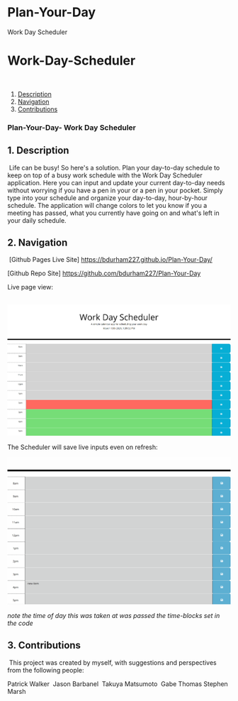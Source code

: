 # Plan-Your-Day
Work Day Scheduler

# Work-Day-Scheduler
​
1. [Description](#desc)
2. [Navigation](#nav)
3. [Contributions](#contrib)
​
​
### Plan-Your-Day- Work Day Scheduler
<a name="desc"></a>
## 1. Description
​
Life can be busy! So here's a solution. Plan your day-to-day schedule to keep on top of a busy work schedule with the Work Day Scheduler application. Here you can input and update your current day-to-day needs without worrying if you have a pen in your or a pen in your pocket. Simply type into your schedule and organize your day-to-day, hour-by-hour schedule. The application will change colors to let you know if you a meeting has passed, what you currently have going on and what's left in your daily schedule.
​
<a name="nav"></a>
## 2. Navigation
​
[Github Pages Live Site] https://bdurham227.github.io/Plan-Your-Day/

[Github Repo Site] https://github.com/bdurham227/Plan-Your-Day

Live page view: 


​
​![ScreenShot](assets/images/workdayschedule.png "ScreenShot")

The Scheduler will save live inputs even on refresh:

![Planyourday demo](assets/images/planyourday.gif)



*note the time of day this was taken at was passed the time-blocks set in the code*
​

<a name="contrib"></a>
## 3. Contributions
​
This project was created by myself, with suggestions and perspectives from the following people:

Patrick Walker
​
Jason Barbanel
​
Takuya Matsumoto
​
Gabe Thomas
​
Stephen Marsh